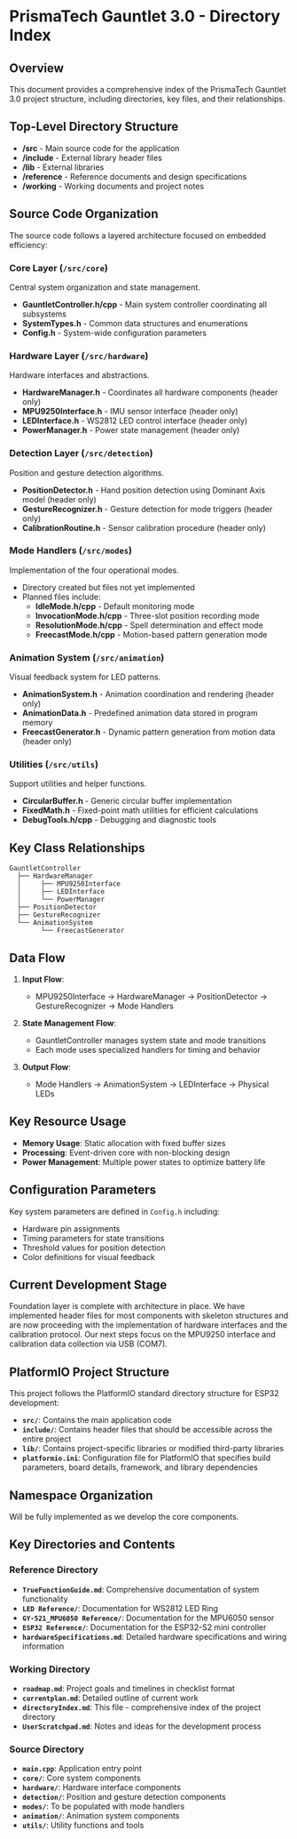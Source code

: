 # PrismaTech Gauntlet 3.0 - Directory Index

## Overview

This document provides a comprehensive index of the PrismaTech Gauntlet 3.0 project structure, including directories, key files, and their relationships.

## Top-Level Directory Structure

- **/src** - Main source code for the application
- **/include** - External library header files
- **/lib** - External libraries
- **/reference** - Reference documents and design specifications
- **/working** - Working documents and project notes

## Source Code Organization

The source code follows a layered architecture focused on embedded efficiency:

### Core Layer (`/src/core`)

Central system organization and state management.

- **GauntletController.h/cpp** - Main system controller coordinating all subsystems
- **SystemTypes.h** - Common data structures and enumerations
- **Config.h** - System-wide configuration parameters

### Hardware Layer (`/src/hardware`)

Hardware interfaces and abstractions.

- **HardwareManager.h** - Coordinates all hardware components (header only)
- **MPU9250Interface.h** - IMU sensor interface (header only)
- **LEDInterface.h** - WS2812 LED control interface (header only)
- **PowerManager.h** - Power state management (header only)

### Detection Layer (`/src/detection`)

Position and gesture detection algorithms.

- **PositionDetector.h** - Hand position detection using Dominant Axis model (header only)
- **GestureRecognizer.h** - Gesture detection for mode triggers (header only)
- **CalibrationRoutine.h** - Sensor calibration procedure (header only)

### Mode Handlers (`/src/modes`)

Implementation of the four operational modes.

- Directory created but files not yet implemented
- Planned files include:
  - **IdleMode.h/cpp** - Default monitoring mode
  - **InvocationMode.h/cpp** - Three-slot position recording mode
  - **ResolutionMode.h/cpp** - Spell determination and effect mode
  - **FreecastMode.h/cpp** - Motion-based pattern generation mode

### Animation System (`/src/animation`)

Visual feedback system for LED patterns.

- **AnimationSystem.h** - Animation coordination and rendering (header only)
- **AnimationData.h** - Predefined animation data stored in program memory
- **FreecastGenerator.h** - Dynamic pattern generation from motion data (header only)

### Utilities (`/src/utils`)

Support utilities and helper functions.

- **CircularBuffer.h** - Generic circular buffer implementation
- **FixedMath.h** - Fixed-point math utilities for efficient calculations
- **DebugTools.h/cpp** - Debugging and diagnostic tools

## Key Class Relationships

```
GauntletController
  ├── HardwareManager
  │     ├── MPU9250Interface
  │     ├── LEDInterface
  │     └── PowerManager
  ├── PositionDetector
  ├── GestureRecognizer
  └── AnimationSystem
        └── FreecastGenerator
```

## Data Flow

1. **Input Flow**:
   - MPU9250Interface → HardwareManager → PositionDetector → GestureRecognizer → Mode Handlers

2. **State Management Flow**:
   - GauntletController manages system state and mode transitions
   - Each mode uses specialized handlers for timing and behavior

3. **Output Flow**:
   - Mode Handlers → AnimationSystem → LEDInterface → Physical LEDs

## Key Resource Usage

- **Memory Usage**: Static allocation with fixed buffer sizes
- **Processing**: Event-driven core with non-blocking design
- **Power Management**: Multiple power states to optimize battery life

## Configuration Parameters

Key system parameters are defined in `Config.h` including:

- Hardware pin assignments
- Timing parameters for state transitions
- Threshold values for position detection
- Color definitions for visual feedback

## Current Development Stage

Foundation layer is complete with architecture in place. We have implemented header files for most components with skeleton structures and are now proceeding with the implementation of hardware interfaces and the calibration protocol. Our next steps focus on the MPU9250 interface and calibration data collection via USB (COM7).

## PlatformIO Project Structure

This project follows the PlatformIO standard directory structure for ESP32 development:

- **`src/`**: Contains the main application code
- **`include/`**: Contains header files that should be accessible across the entire project
- **`lib/`**: Contains project-specific libraries or modified third-party libraries
- **`platformio.ini`**: Configuration file for PlatformIO that specifies build parameters, board details, framework, and library dependencies

## Namespace Organization

Will be fully implemented as we develop the core components.

## Key Directories and Contents

### Reference Directory
- **`TrueFunctionGuide.md`**: Comprehensive documentation of system functionality
- **`LED Reference/`**: Documentation for WS2812 LED Ring
- **`GY-521_MPU6050 Reference/`**: Documentation for the MPU6050 sensor
- **`ESP32 Reference/`**: Documentation for the ESP32-S2 mini controller
- **`hardwareSpecifications.md`**: Detailed hardware specifications and wiring information

### Working Directory
- **`roadmap.md`**: Project goals and timelines in checklist format
- **`currentplan.md`**: Detailed outline of current work
- **`directoryIndex.md`**: This file - comprehensive index of the project directory
- **`UserScratchpad.md`**: Notes and ideas for the development process

### Source Directory
- **`main.cpp`**: Application entry point
- **`core/`**: Core system components
- **`hardware/`**: Hardware interface components
- **`detection/`**: Position and gesture detection components
- **`modes/`**: To be populated with mode handlers
- **`animation/`**: Animation system components
- **`utils/`**: Utility functions and tools 